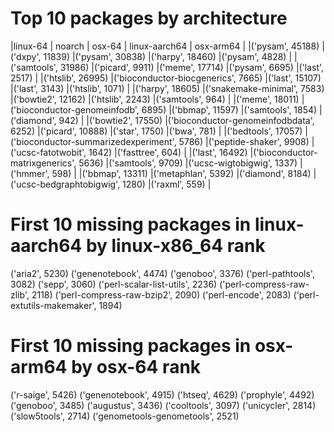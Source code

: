 # Top 10 packages by architecture
|linux-64 | noarch | osx-64 | linux-aarch64 | osx-arm64 | 
|('pysam', 45188) |('dxpy', 11839) |('pysam', 30838) |('harpy', 18460) |('pysam', 4828) |
|('samtools', 31986) |('picard', 9911) |('meme', 17714) |('pysam', 6695) |('last', 2517) |
|('htslib', 26995) |('bioconductor-biocgenerics', 7665) |('last', 15107) |('last', 3143) |('htslib', 1071) |
|('harpy', 18605) |('snakemake-minimal', 7583) |('bowtie2', 12162) |('htslib', 2243) |('samtools', 964) |
|('meme', 18011) |('bioconductor-genomeinfodb', 6895) |('bbmap', 11597) |('samtools', 1854) |('diamond', 942) |
|('bowtie2', 17550) |('bioconductor-genomeinfodbdata', 6252) |('picard', 10888) |('star', 1750) |('bwa', 781) |
|('bedtools', 17057) |('bioconductor-summarizedexperiment', 5786) |('peptide-shaker', 9908) |('ucsc-fatotwobit', 1642) |('fasttree', 604) |
|('last', 16492) |('bioconductor-matrixgenerics', 5636) |('samtools', 9709) |('ucsc-wigtobigwig', 1337) |('hmmer', 598) |
|('bbmap', 13311) |('metaphlan', 5392) |('diamond', 8184) |('ucsc-bedgraphtobigwig', 1280) |('raxml', 559) |
# First 10 missing packages in linux-aarch64 by linux-x86_64 rank
('aria2', 5230)
('genenotebook', 4474)
('genoboo', 3376)
('perl-pathtools', 3082)
('sepp', 3060)
('perl-scalar-list-utils', 2236)
('perl-compress-raw-zlib', 2118)
('perl-compress-raw-bzip2', 2090)
('perl-encode', 2083)
('perl-extutils-makemaker', 1894)
# First 10 missing packages in osx-arm64 by osx-64 rank
('r-saige', 5426)
('genenotebook', 4915)
('htseq', 4629)
('prophyle', 4492)
('genoboo', 3485)
('augustus', 3436)
('cooltools', 3097)
('unicycler', 2814)
('slow5tools', 2714)
('genometools-genometools', 2521)
